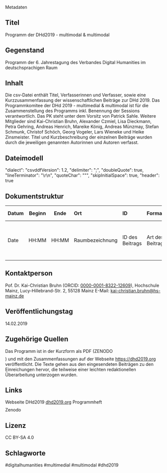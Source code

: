 Metadaten

## Titel

Programm der DHd2019 - multimodal & multimodal

## Gegenstand

Programm der 6. Jahrestagung des Verbandes Digital Humanities im deutschsprachigen Raum

## Inhalt

Die csv-Datei enthält Titel, Verfasserinnen und Verfasser, sowie eine Kurzzusammenfassung der wissenschaftlichen Beiträge zur DHd 2019.
Das Programmkomitee der DHd 2019 - multimedial & multimodal ist für die Zusammenstellung des Programms inkl. Benennung der Sessions verantwortlich. Das PK steht unter dem Vorsitz von Patrick Sahle. Weitere Mitglieder sind Kai-Christian Bruhn, Alexander Czmiel, Lisa Dieckmann, Petra Gehring, Andreas Henrich, Mareike König, Andreas Münzmay, Stefan Schmunk, Christof Schöch, Georg Vogeler, Lars Wieneke und Heike Zinsmeister.
Titel und Kurzbeschreibung der einzelnen Beiträge wurden durch die jeweiligen genannten Autorinnen und Autoren verfasst. 

## Dateimodell

 "dialect":
    "csvddfVersion": 1.2,
    "delimiter": ";",
    "doubleQuote": true,
    "lineTerminator": "\\r\\n",
    "quoteChar": """,
    "skipInitialSpace": true,
    "header": true

## Dokumentstruktur

| Datum | Beginn | Ende  | Ort             | ID              | Format           | Titel_Session                                  | Chair                                            | Titel_Beitrag      | Autorin/Autor_1-10                                                              | Affilation_1-10                                       | Land_1-10                                  | Zusammenfassung                                                   |
| ----- | ------ | ----- | :-------------- | :-------------- | :--------------- | ---------------------------------------------- | ------------------------------------------------ | ------------------ | ------------------------------------------------------------------------------- | ----------------------------------------------------- | ------------------------------------------ | ----------------------------------------------------------------- |
| Date  | HH:MM  | HH:MM | Raumbezeichnung | ID des Beitrags | Art des Beitrags | Name der Session - nur bei Vorträge ausgefüllt | Chair der Session - nur bei Vorträgen ausgefüllt | Titel des Beitrags | Name der Autorin/des Autors (es werden bis zu sechs Autorinnen Autoren genannt) | Institutionlelle Zugehörigkeit der Autorin/des Autors | Land in dem die Institution beheimatet ist | Zusammenfassung des Beitrags wie von den Beitragenden eingereicht |

## Kontaktperson

Pof. Dr. Kai-Christian Bruhn (ORCID: [0000-0001-8322-12609](https://orcid.org/0000-0001-8322-12609)), Hochschule Mainz, Lucy-Hillebrand-Str. 2, 55128 Mainz
E-Mail: kai-christian.bruhn@hs-mainz.de

## Veröffentlichungstag

14.02.2019

## Zugehörige Quellen

Das Programm ist in der Kurzform als PDF (ZENODO $$$$) und mit den Zusammenfassungen auf der Webseite <https://dhd2019.org> veröffentlicht. Die Texte gehen aus den eingesendeten Beiträgen zu den Einreichungen hervor, die teilweise einer leichten redaktionellen Überarbeitung unterzogen wurden. 

## Links

Webseite DHd2019 [dhd2019.org](https://dhd2019.org/)
Programmheft $$$$ Zenodo

## Lizenz

CC BY-SA 4.0

## Schlagworte

\#digitalhumanities #multimedial #multimodal #dhd2019
